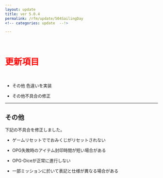 ```yaml
---
layout: update
title: ver 5.0.4
permalink: /rfm/update/504SailingDay
<!-- categories: update  --!>

---
```



<br>
<h1 id="1"><font color="red">更新項目</font></h1><br>

+ <span class="blue-badge">その他</span> 色違いを実装         

+ <span class="red-badge">その他</span>不具合の修正         

----------------------------------------------------
## その他        

下記の不具合を修正しました。  

+ ゲームリセットででおみくじがリセットされない  

+ OPG失敗時のアイテム封印時間が短い場合がある  

+ OPG-Diceが正常に進行しない  

+ 一部ミッションに於いて表記と仕様が異なる場合がある  






